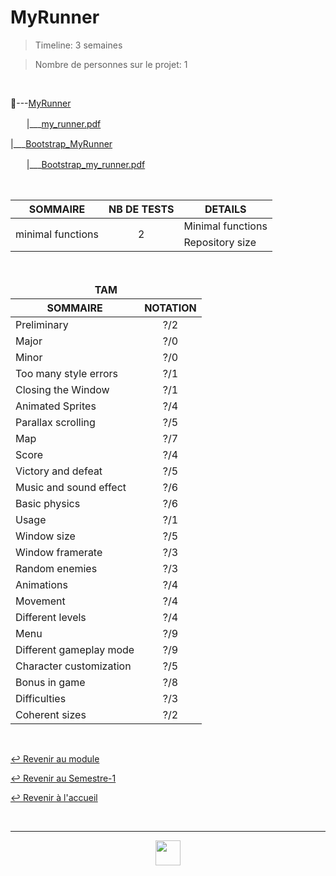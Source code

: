 # MyRunner

> Timeline: 3 semaines

> Nombre de personnes sur le projet: 1

<br>

📂---[MyRunner](https://github.com/Studio-17/Epitech-Subjects/tree/main/Semester-1/B-MUL-100/MyRunner/My_Runner)

ㅤㅤ|\_\_\_[my_runner.pdf](https://github.com/Studio-17/Epitech-Subjects/blob/main/Semester-1/B-MUL-100/MyRunner/My_Runner/my_runner.pdf)

|\_\_\_[Bootstrap_MyRunner](https://github.com/Studio-17/Epitech-Subjects/tree/main/Semester-1/B-MUL-100/MyRunner/Bootstrap_MyRunner)

ㅤㅤ|\_\_\_[Bootstrap_my_runner.pdf](https://github.com/Studio-17/Epitech-Subjects/blob/main/Semester-1/B-MUL-100/MyRunner/Bootstrap_MyRunner/Bootstrap_my_runner.pdf)

<br>

<table align="center">
    <thead>
        <tr>
            <th>SOMMAIRE</th>
            <th>NB DE TESTS</th>
            <th>DETAILS</th>
        </tr>
    </thead>
    <tbody>
        <tr>
            <td rowspan="2">minimal functions</td>
            <td rowspan="2" style="text-align: center;">2</td>
            <td>Minimal functions</td>
        </tr>
        <tr>
            <td>Repository size</td>
        </tr>
    </tbody>
</table>

<br>

<table align="center">
    <thead>
    <tr>
            <td colspan="2" align="center"><strong>TAM</strong></td>
    </tr>
        <tr>
            <th>SOMMAIRE</th>
            <th>NOTATION</th>
        </tr>
    </thead>
    <tbody>
        <tr>
            <td rowspan="1">Preliminary</td>
            <td rowspan="1" style="text-align: center;">?/2</td>
        </tr>
        <tr>
            <td rowspan="1">Major</td>
            <td rowspan="1" style="text-align: center;">?/0</td>
        </tr>
        <tr>
            <td rowspan="1">Minor</td>
            <td rowspan="1" style="text-align: center;">?/0</td>
        </tr>
        <tr>
            <td rowspan="1">Too many style errors</td>
            <td rowspan="1" style="text-align: center;">?/1</td>
        </tr>
        <tr>
            <td rowspan="1">Closing the Window</td>
            <td rowspan="1" style="text-align: center;">?/1</td>
        </tr>
        <tr>
            <td rowspan="1">Animated Sprites</td>
            <td rowspan="1" style="text-align: center;">?/4</td>
        </tr>
        <tr>
            <td rowspan="1">Parallax scrolling</td>
            <td rowspan="1" style="text-align: center;">?/5</td>
        </tr>
        <tr>
            <td rowspan="1">Map</td>
            <td rowspan="1" style="text-align: center;">?/7</td>
        </tr>
        <tr>
            <td rowspan="1">Score</td>
            <td rowspan="1" style="text-align: center;">?/4</td>
        </tr>
        <tr>
            <td rowspan="1">Victory and defeat</td>
            <td rowspan="1" style="text-align: center;">?/5</td>
        </tr>
        <tr>
            <td rowspan="1">Music and sound effect</td>
            <td rowspan="1" style="text-align: center;">?/6</td>
        </tr>
        <tr>
            <td rowspan="1">Basic physics</td>
            <td rowspan="1" style="text-align: center;">?/6</td>
        </tr>
        <tr>
            <td rowspan="1">Usage</td>
            <td rowspan="1" style="text-align: center;">?/1</td>
        </tr>
        <tr>
            <td rowspan="1">Window size</td>
            <td rowspan="1" style="text-align: center;">?/5</td>
        </tr>
        <tr>
            <td rowspan="1">Window framerate</td>
            <td rowspan="1" style="text-align: center;">?/3</td>
        </tr>
        <tr>
            <td rowspan="1">Random enemies</td>
            <td rowspan="1" style="text-align: center;">?/3</td>
        </tr>
        <tr>
            <td rowspan="1">Animations</td>
            <td rowspan="1" style="text-align: center;">?/4</td>
        </tr>
        <tr>
            <td rowspan="1">Movement</td>
            <td rowspan="1" style="text-align: center;">?/4</td>
        </tr>
        <tr>
            <td rowspan="1">Different levels</td>
            <td rowspan="1" style="text-align: center;">?/4</td>
        </tr>
        <tr>
            <td rowspan="1">Menu</td>
            <td rowspan="1" style="text-align: center;">?/9</td>
        </tr>
        <tr>
            <td rowspan="1">Different gameplay mode</td>
            <td rowspan="1" style="text-align: center;">?/9</td>
        </tr>
        <tr>
            <td rowspan="1">Character customization</td>
            <td rowspan="1" style="text-align: center;">?/5</td>
        </tr>
        <tr>
            <td rowspan="1">Bonus in game</td>
            <td rowspan="1" style="text-align: center;">?/8</td>
        </tr>
        <tr>
            <td rowspan="1">Difficulties</td>
            <td rowspan="1" style="text-align: center;">?/3</td>
        </tr>
        <tr>
            <td rowspan="1">Coherent sizes</td>
            <td rowspan="1" style="text-align: center;">?/2</td>
        </tr>
    </tbody>
</table>

<br>

[↩️ Revenir au module](https://github.com/Studio-17/Epitech-Subjects/tree/main/Semester-1/B-MUL-100)

[↩️ Revenir au Semestre-1](https://github.com/Studio-17/Epitech-Subjects/tree/main/Semester-1)

[↩️ Revenir à l'accueil](https://github.com/Studio-17/Epitech-Subjects)

<br>

---

<div align="center">

<a href="https://github.com/Studio-17" target="_blank"><img src="../../../voc17.gif" width="40"></a>

</div>
